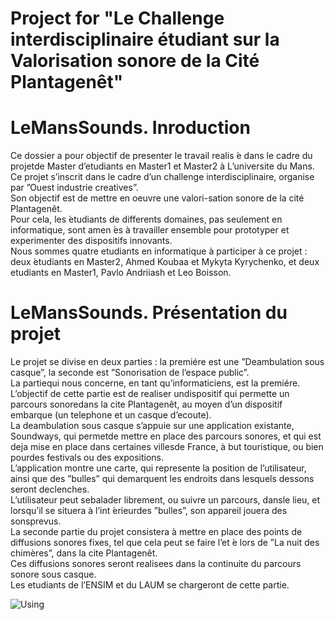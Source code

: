 # Project for "Le Challenge interdisciplinaire étudiant sur la Valorisation sonore de la Cité Plantagenêt"
# LeMansSounds. Inroduction
Ce dossier a pour objectif de presenter le travail realis ́e dans le cadre du projetde Master d’etudiants en Master1 et Master2 à L’universite du Mans.  
Ce projet s’inscrit dans le cadre d’un challenge interdisciplinaire, organise par ”Ouest industrie creatives”.  
Son objectif est de mettre en oeuvre une valori-sation sonore de la cité Plantagenêt.  
Pour cela, les  ́etudiants de differents domaines, pas seulement en informatique, sont amen ́es à travailler ensemble pour prototyper et experimenter des dispositifs innovants.  
Nous sommes quatre etudiants en informatique à participer à ce projet : deux ́etudiants en Master2, Ahmed Koubaa et Mykyta Kyrychenko, et deux etudiants en Master1, Pavlo Andriiash et Leo Boisson.  
# LeMansSounds.  Présentation du projet
Le projet se divise en deux parties : la premiére est une ”Deambulation sous casque”, la seconde est  ”Sonorisation  de  l’espace  public”.  
La partiequi nous concerne, en tant qu’informaticiens, est la premiére.  
L’objectif de cette partie est de realiser undispositif qui permette un parcours sonoredans la cite Plantagenêt, au moyen d’un dispositif embarque (un telephone et un casque d’ecoute).  
La deambulation sous casque s’appuie sur une application existante, Soundways, qui permetde mettre en place des parcours sonores, et qui est deja mise en place dans certaines villesde France, à but touristique, ou bien pourdes festivals ou des expositions.  
L’application montre une carte, qui represente la position de l’utilisateur, ainsi que des ”bulles” qui demarquent les endroits dans  lesquels dessons seront declenches.  
L’utilisateur peut sebalader librement, ou suivre un parcours, dansle lieu, et lorsqu’il se situera à l’int ́erieurdes ”bulles”, son appareil jouera des sonsprevus.  
La seconde partie du projet consistera à mettre en place des points de diffusions sonores fixes, tel que cela peut se faire l’et ́e lors de ”La nuit des chimères”, dans la cite Plantagenêt.  
Ces diffusions sonores seront realisees dans la continuite du parcours sonore sous casque.  
Les etudiants de l’ENSIM et du LAUM se chargeront de cette partie.  
  
![Using](https://j.gifs.com/911JVY.gif)
